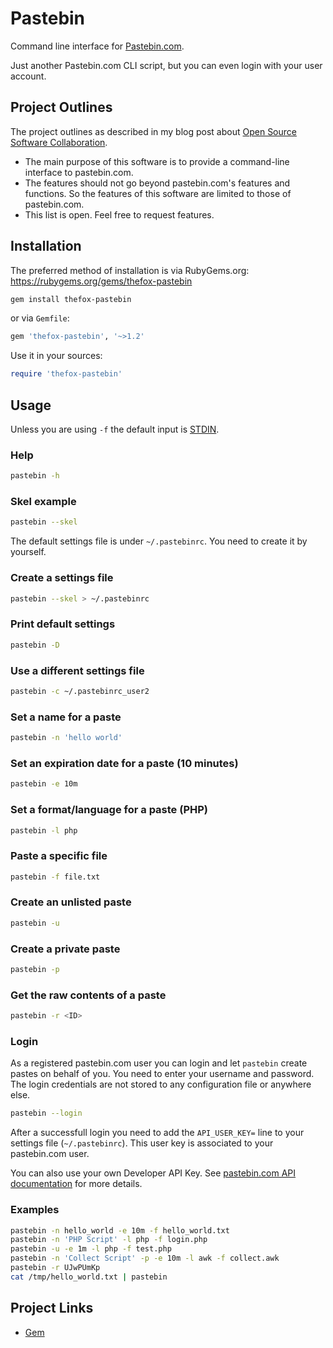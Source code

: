 # Pastebin

Command line interface for [Pastebin.com](https://pastebin.com/).

Just another Pastebin.com CLI script, but you can even login with your user account.

## Project Outlines

The project outlines as described in my blog post about [Open Source Software Collaboration](https://blog.fox21.at/2019/02/21/open-source-software-collaboration.html).

- The main purpose of this software is to provide a command-line interface to pastebin.com.
- The features should not go beyond pastebin.com's features and functions. So the features of this software are limited to those of pastebin.com.
- This list is open. Feel free to request features.

## Installation

The preferred method of installation is via RubyGems.org:  
<https://rubygems.org/gems/thefox-pastebin>

```bash
gem install thefox-pastebin
```

or via `Gemfile`:

```ruby
gem 'thefox-pastebin', '~>1.2'
```

Use it in your sources:

```ruby
require 'thefox-pastebin'
```

## Usage

Unless you are using `-f` the default input is [STDIN](https://en.wikipedia.org/wiki/Standard_streams).

### Help

```bash
pastebin -h
```

### Skel example

```bash
pastebin --skel
```

The default settings file is under `~/.pastebinrc`. You need to create it by yourself.

### Create a settings file

```bash
pastebin --skel > ~/.pastebinrc
```

### Print default settings

```bash
pastebin -D
```

### Use a different settings file

```bash
pastebin -c ~/.pastebinrc_user2
```

### Set a name for a paste

```bash
pastebin -n 'hello world'
```

### Set an expiration date for a paste (10 minutes)

```bash
pastebin -e 10m
```

### Set a format/language for a paste (PHP)

```bash
pastebin -l php
```

### Paste a specific file

```bash
pastebin -f file.txt
```

### Create an unlisted paste

```bash
pastebin -u
```

### Create a private paste

```bash
pastebin -p
```

### Get the raw contents of a paste

```bash
pastebin -r <ID>
```

### Login

As a registered pastebin.com user you can login and let `pastebin` create pastes on behalf of you. You need to enter your username and password. The login credentials are not stored to any configuration file or anywhere else.

```bash
pastebin --login
```

After a successfull login you need to add the `API_USER_KEY=` line to your settings file (`~/.pastebinrc`). This user key is associated to your pastebin.com user.

You can also use your own Developer API Key. See [pastebin.com API documentation](https://pastebin.com/api) for more details.

### Examples

```bash
pastebin -n hello_world -e 10m -f hello_world.txt
pastebin -n 'PHP Script' -l php -f login.php
pastebin -u -e 1m -l php -f test.php
pastebin -n 'Collect Script' -p -e 10m -l awk -f collect.awk
pastebin -r UJwPUmKp
cat /tmp/hello_world.txt | pastebin
```

## Project Links

- [Gem](https://rubygems.org/gems/thefox-pastebin)
